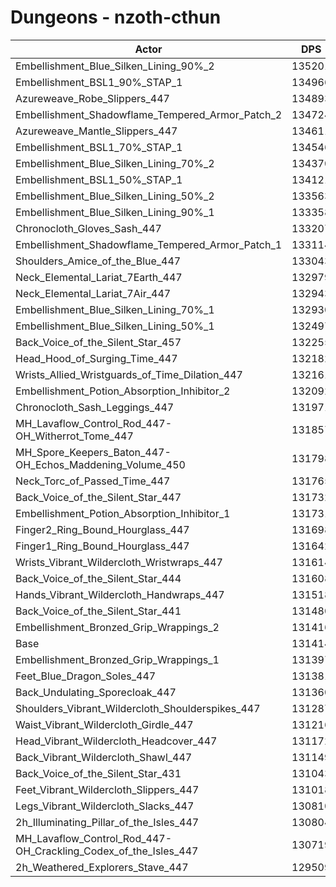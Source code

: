 # Dungeons - nzoth-cthun
| Actor | DPS | Increase |
|---|:---:|:---:|
|Embellishment_Blue_Silken_Lining_90%_2|135201|2.88%|
|Embellishment_BSL1_90%_STAP_1|134966|2.70%|
|Azureweave_Robe_Slippers_447|134893|2.65%|
|Embellishment_Shadowflame_Tempered_Armor_Patch_2|134724|2.52%|
|Azureweave_Mantle_Slippers_447|134611|2.43%|
|Embellishment_BSL1_70%_STAP_1|134546|2.38%|
|Embellishment_Blue_Silken_Lining_70%_2|134370|2.25%|
|Embellishment_BSL1_50%_STAP_1|134121|2.06%|
|Embellishment_Blue_Silken_Lining_50%_2|133563|1.64%|
|Embellishment_Blue_Silken_Lining_90%_1|133358|1.48%|
|Chronocloth_Gloves_Sash_447|133207|1.36%|
|Embellishment_Shadowflame_Tempered_Armor_Patch_1|133114|1.29%|
|Shoulders_Amice_of_the_Blue_447|133043|1.24%|
|Neck_Elemental_Lariat_7Earth_447|132979|1.19%|
|Neck_Elemental_Lariat_7Air_447|132943|1.16%|
|Embellishment_Blue_Silken_Lining_70%_1|132930|1.15%|
|Embellishment_Blue_Silken_Lining_50%_1|132497|0.82%|
|Back_Voice_of_the_Silent_Star_457|132255|0.64%|
|Head_Hood_of_Surging_Time_447|132182|0.58%|
|Wrists_Allied_Wristguards_of_Time_Dilation_447|132161|0.57%|
|Embellishment_Potion_Absorption_Inhibitor_2|132092|0.52%|
|Chronocloth_Sash_Leggings_447|131971|0.42%|
|MH_Lavaflow_Control_Rod_447-OH_Witherrot_Tome_447|131857|0.34%|
|MH_Spore_Keepers_Baton_447-OH_Echos_Maddening_Volume_450|131798|0.29%|
|Neck_Torc_of_Passed_Time_447|131765|0.27%|
|Back_Voice_of_the_Silent_Star_447|131732|0.24%|
|Embellishment_Potion_Absorption_Inhibitor_1|131731|0.24%|
|Finger2_Ring_Bound_Hourglass_447|131698|0.22%|
|Finger1_Ring_Bound_Hourglass_447|131642|0.17%|
|Wrists_Vibrant_Wildercloth_Wristwraps_447|131614|0.15%|
|Back_Voice_of_the_Silent_Star_444|131608|0.15%|
|Hands_Vibrant_Wildercloth_Handwraps_447|131518|0.08%|
|Back_Voice_of_the_Silent_Star_441|131480|0.05%|
|Embellishment_Bronzed_Grip_Wrappings_2|131416|0.00%|
|Base|131414|0.00%|
|Embellishment_Bronzed_Grip_Wrappings_1|131397|-0.01%|
|Feet_Blue_Dragon_Soles_447|131381|-0.03%|
|Back_Undulating_Sporecloak_447|131360|-0.04%|
|Shoulders_Vibrant_Wildercloth_Shoulderspikes_447|131287|-0.10%|
|Waist_Vibrant_Wildercloth_Girdle_447|131216|-0.15%|
|Head_Vibrant_Wildercloth_Headcover_447|131172|-0.18%|
|Back_Vibrant_Wildercloth_Shawl_447|131149|-0.20%|
|Back_Voice_of_the_Silent_Star_431|131043|-0.28%|
|Feet_Vibrant_Wildercloth_Slippers_447|131018|-0.30%|
|Legs_Vibrant_Wildercloth_Slacks_447|130810|-0.46%|
|2h_Illuminating_Pillar_of_the_Isles_447|130804|-0.46%|
|MH_Lavaflow_Control_Rod_447-OH_Crackling_Codex_of_the_Isles_447|130719|-0.53%|
|2h_Weathered_Explorers_Stave_447|129509|-1.45%|
